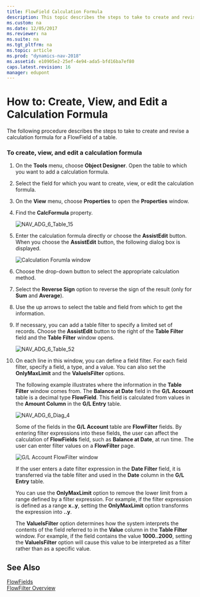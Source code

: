 ```yaml
---
title: FlowField Calculation Formula
description: This topic describes the steps to take to create and revise a calculation formula for a FlowField of a table for create, view, and edit operations.
ms.custom: na
ms.date: 12/05/2017
ms.reviewer: na
ms.suite: na
ms.tgt_pltfrm: na
ms.topic: article
ms.prod: "dynamics-nav-2018"
ms.assetid: e10905e2-25ef-4e94-ada5-bfd16ba7ef80
caps.latest.revision: 16
manager: edupont
---
```

# How to: Create, View, and Edit a Calculation Formula
The following procedure describes the steps to take to create and revise a calculation formula for a FlowField of a table.  
  
### To create, view, and edit a calculation formula  
  
1. On the **Tools** menu, choose **Object Designer**. Open the table to which you want to add a calculation formula.  
  
2. Select the field for which you want to create, view, or edit the calculation formula.  
  
3. On the **View** menu, choose **Properties** to open the **Properties** window.  
  
4. Find the **CalcFormula** property.  
  
    ![](media/NAV_ADG_6_Table_15.png "NAV\_ADG\_6\_Table\_15")  
  
5. Enter the calculation formula directly or choose the **AssistEdit** button. When you choose the **AssistEdit** button, the following dialog box is displayed.  
  
    ![Calculation Forumla window](media/NAV_ADG_6_Table_17.png "NAV\_ADG\_6\_Table\_17")  
  
6. Choose the drop-down button to select the appropriate calculation method.  
  
7. Select the **Reverse Sign** option to reverse the sign of the result \(only for **Sum** and **Average**\).  
  
8. Use the up arrows to select the table and field from which to get the information.  
  
9. If necessary, you can add a table filter to specify a limited set of records. Choose the **AssistEdit** button to the right of the **Table Filter** field and the **Table Filter** window opens.  
  
     ![](media/NAV_ADG_6_Table_52.png "NAV\_ADG\_6\_Table\_52")  
  
10. On each line in this window, you can define a field filter. For each field filter, specify a field, a type, and a value. You can also set the **OnlyMaxLimit** and the **ValueIsFilter** options.  
  
    The following example illustrates where the information in the **Table Filter** window comes from. The **Balance at Date** field in the **G/L Account** table is a decimal type **FlowField**. This field is calculated from values in the **Amount Column** in the **G/L Entry** table.  
  
    ![](media/NAV_ADG_6_Diag_4.png "NAV\_ADG\_6\_Diag\_4")  
  
    Some of the fields in the **G/L Account** table are **FlowFilter** fields. By entering filter expressions into these fields, the user can affect the calculation of **FlowFields** field, such as **Balance at Date**, at run time. The user can enter filter values on a **FlowFilter** page.  
  
    ![G&#47;L Account FlowFilter window](media/NAV_ADG_6_Table_22.png "NAV\_ADG\_6\_Table\_22")  
  
    If the user enters a date filter expression in the **Date Filter** field, it is transferred via the table filter and used in the **Date** column in the **G/L Entry** table.  
  
    You can use the **OnlyMaxLimit** option to remove the lower limit from a range defined by a filter expression. For example, if the filter expression is defined as a range **x..y**, setting the **OnlyMaxLimit** option transforms the expression into **..y**.  
  
    The **ValueIsFilter** option determines how the system interprets the contents of the field referred to in the **Value** column in the **Table Filter** window. For example, if the field contains the value **1000..2000**, setting the **ValueIsFilter** option will cause this value to be interpreted as a filter rather than as a specific value.  
  
## See Also  
 [FlowFields](FlowFields.md)   
 [FlowFilter Overview](FlowFilter-Overview.md)
